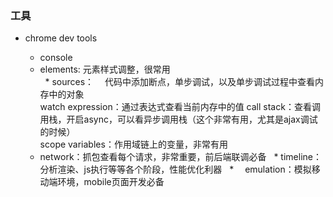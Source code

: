 ### 工具
+ chrome dev tools

   * console   
   * elements: 元素样式调整，很常用  
   * sources：　
    代码中添加断点，单步调试，以及单步调试过程中查看内存中的对象  
    watch expression：通过表达式查看当前内存中的值 
                call stack：查看调用栈，开启async，可以看异步调用栈（这个非常有用，尤其是ajax调试的时候）  
                 scope variables：作用域链上的变量，非常有用  
   * network：抓包查看每个请求，非常重要，前后端联调必备
   * timeline：分析渲染、js执行等等各个阶段，性能优化利器
   * 　emulation：模拟移动端环境，mobile页面开发必备
